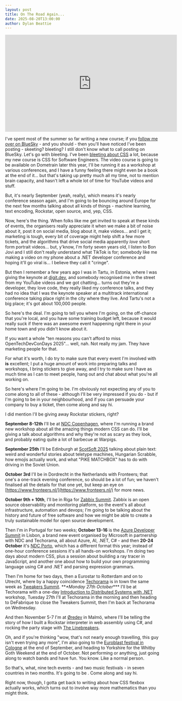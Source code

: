 ```yaml
---
layout: post
title: On The Road Again...
date: 2025-08-20T13:00:00
author: Dylan Beattie
---
```

<iframe width="560" height="315" src="https://www.youtube.com/embed/ivyU6rw7dVM?si=goEt4vV4B5l5lSD4" title="YouTube video player" frameborder="0" allow="accelerometer; autoplay; clipboard-write; encrypted-media; gyroscope; picture-in-picture; web-share" referrerpolicy="strict-origin-when-cross-origin" allowfullscreen></iframe>

I've spent most of the summer so far writing a new course; if you [follow me over on BlueSky](https://bsky.app/profile/dylanbeatt.ie) - and you should - then you'll have noticed I've been posting - skeeting? bleeting? I still don't know what to call posting on BlueSky. Let's go with bleeting. I've been [bleeting about CSS](https://bsky.app/profile/dylanbeatt.ie/post/3lwjl6xmam22u) a lot, because my new course is CSS for Software Engineers. The video course is going to be available on Dometrain later this year, I'll be running it as a workshop at various conferences, and I have a funny feeling there might even be a book at the end of it... but that's taking up pretty much all my time, not to mention brain capacity, and hasn't left a whole lot of time for YouTube videos and stuff.

But, it's nearly September (yeah, really), which means it's nearly conference season again, and I'm going to be bouncing around Europe for the next few months talking about all kinds of things - machine learning, text encoding, Rockstar, open source, and, yep, CSS.

Now, here's the thing. When folks like me get invited to speak at these kinds of events, the organisers really appreciate it when we make a bit of noise about it, post it on social media, blog about it, make videos... and I get it; marketing is tough, every bit of coverage might help shift a few more tickets, and the algorithms that drive social media apparently _love_ short form portrait videos... but, y'know, I'm forty seven years old, I listen to Bon Jovi and I still don't really understand what TikTok is for; somebody like me making a video on my phone about a .NET developer conference and hoping it'll go viral is... I believe they call it "cringe". 

But then I remember a few years ago I was in Tartu, in Estonia, where I was giving the keynote at [digit.dev](https://digit.dev/), and somebody recognised me in the street from my YouTube videos and we got chatting... turns out they're a developer, they love code, they really liked my conference talks, and they had no idea that I was the keynote speaker at a multitrack international conference taking place right in the city where they live. And Tartu's not a big place; it's got about 100,000 people.

So here's the deal. I'm going to tell you where I'm going, on the off-chance that you're local, and you have some training budget left, because it would really suck if there was  an awesome event happening right there in your home town and you didn't know about it.

If you want a whole "ten reasons you can't afford to miss OpenTechDevConDays 2025"... well, nah. Not really my jam. They have marketing people for that.

For what it's worth, I do try to make sure that every event I'm involved with **is** excellent; I put a huge amount of work into preparing talks and workshops, I bring stickers to give away, and I try to make sure I have as much time as I can to meet people, hang out and chat about what you're all working on.

So here's where I'm going to be. I'm obviously not expecting any of you to come along to all of these - although I'll be very impressed if you do - but if I'm going to be in your neighbourhood, and if you can persuade your company to buy a ticket, then come along and say hi. 

I did mention I'll be giving away Rockstar stickers, right?

**September 8-12th** I'll be at [NDC Copenhagen](https://ndccopenhagen.com/), where I'm running a brand new workshop about all the amazing things modern CSS can do. I'll be giving a talk about algorithms and why they're not as scary as they look, and probably eating quite a lot of barbecue at Warpigs.

**September 25th** I'll be Edinburgh at [ScotSoft 2025](https://www.scotlandis.com/scotsoft-2025/) talking about plain text: weird and wonderful stories about teletype machines, Hungarian Scrabble, how emojis actually work, and what "PIKE MATCHBOX" has to do with driving in the Soviet Union.

**October 3rd** I'll be in Dordrecht in the Netherlands with Fronteers; that one's a one-track evening conference, so should be a lot of fun; we haven't finalised all the details for that one yet, but keep an eye on [https://www.fronteers.nl/](https://www.fronteers.nl/) for more news.

**October 9th + 10th**, I'll be in Riga for [Zabbix Summit](https://www.zabbix.com/events/zabbix_summit_2025). Zabbix is an open source observability and monitoring platform, so the event's all about infrastructure, automation and devops; I'm going to be talking about the history and future of free software and how we might be able to create a truly sustainable model for open source development.

Then I'm in Portugal for two weeks; **October 13-16** is the [Azure Developer Summit](https://azuredevsummit.com/) in Lisbon, a brand new event organised by Microsoft in partnership with NDC and Techorama, all about Azure, AI, .NET, C# - and then **20-24 October** it's [NDC Porto](https://ndcporto.com/), which has a different format this year; instead of one-hour conference sessions it's all hands-on workshops. I'm doing two days about modern CSS, plus a session about building a ray tracer in JavaScript, and another one about how to build your own programming language using C# and .NET and parsing expression grammars.

Then I'm home for two days, then a Eurostar to Rotterdam and on to Utrecht, where by a happy coincidence [Techorama](https://techorama.nl/) is in town the same week as [Tweakers Summit](https://tweakers.net/plan/4476/tweakers-developers-summit-2025-earlybirdtickets-en-eerste-aankondigingen.html). \*\*_\*Monday 27th October_\*\*\* I'll be at Techorama with a one-day [Introduction to Distributed Systems with .NET](https://techorama.nl/workshops/introduction-to-distributed-systems-with-net/) workshop, Tuesday 27th I'll at Techorama in the morning and then heading to DeFabrique to close the Tweakers Summit, then I'm back at Techorama on Wednesday.

And then November 5-7 I'm at [Øredev](https://oredev.org/) in Malmö, where I'll be telling the story of how I built a Rockstar interpreter in web assembly using C#, and rocking the party stage with [The Linebreakers](https://linebreakers.band/).

Oh, and if you're thinking "wow, that's not nearly enough travelling, this guy isn't even trying any more", I'm also going to the [Euroblast festival in Cologne](https://www.euroblast.net/en/home/) at the end of September, and heading to Yorkshire for the Whitby Goth Weekend at the end of October. Not performing or anything, just going along to watch bands and have fun. You know. Like a normal person.

So that's, what, nine tech events - and two music festivals - in seven countries in two months. It's going to be . Come along and say hi.

Right now, though, I gotta get back to writing about how CSS flexbox actually works, which turns out to involve way more mathematics than you might think.
